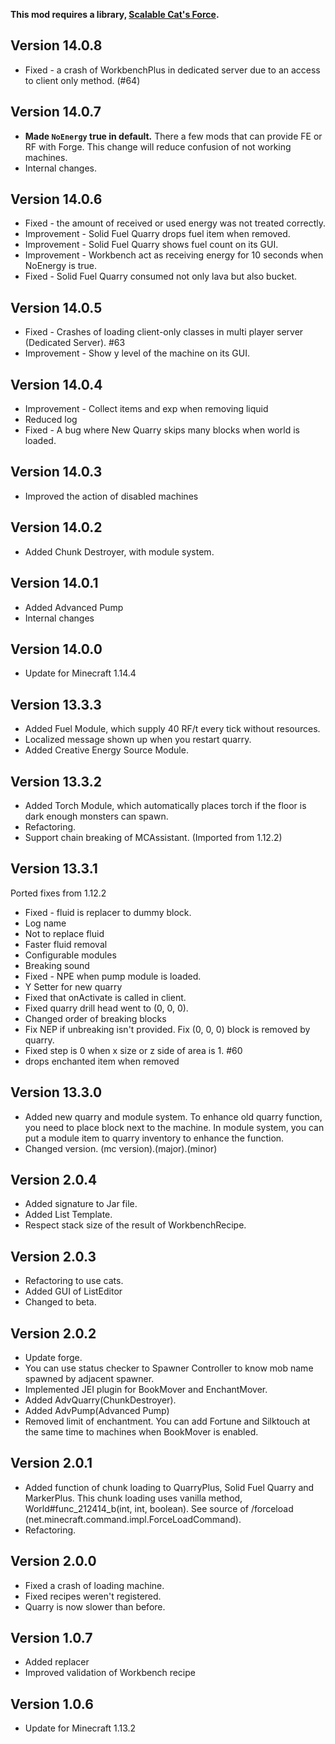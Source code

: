 **This mod requires a library, [Scalable Cat's Force](https://minecraft.curseforge.com/projects/scalable-cats-force).**

## Version 14.0.8
- Fixed - a crash of WorkbenchPlus in dedicated server due to an access to client only method. (#64)

## Version 14.0.7
- **Made `NoEnergy` true in default.** There a few mods that can provide FE or RF with Forge.
This change will reduce confusion of not working machines.
- Internal changes.

## Version 14.0.6
- Fixed - the amount of received or used energy was not treated correctly.
- Improvement - Solid Fuel Quarry drops fuel item when removed.
- Improvement - Solid Fuel Quarry shows fuel count on its GUI.
- Improvement - Workbench act as receiving energy for 10 seconds when NoEnergy is true.
- Fixed - Solid Fuel Quarry consumed not only lava but also bucket.

## Version 14.0.5
- Fixed - Crashes of loading client-only classes in multi player server (Dedicated Server). #63
- Improvement - Show y level of the machine on its GUI.

## Version 14.0.4
- Improvement - Collect items and exp when removing liquid
- Reduced log
- Fixed - A bug where New Quarry skips many blocks when world is loaded.

## Version 14.0.3
* Improved the action of disabled machines

## Version 14.0.2
* Added Chunk Destroyer, with module system.

## Version 14.0.1
* Added Advanced Pump
* Internal changes

## Version 14.0.0
* Update for Minecraft 1.14.4

## Version 13.3.3
* Added Fuel Module, which supply 40 RF/t every tick without resources.
* Localized message shown up when you restart quarry.
* Added Creative Energy Source Module.

## Version 13.3.2
* Added Torch Module, which automatically places torch if the floor is dark enough monsters can spawn.
* Refactoring.
* Support chain breaking of MCAssistant. (Imported from 1.12.2)

## Version 13.3.1
Ported fixes from 1.12.2
* Fixed - fluid is replacer to dummy block.
* Log name
* Not to replace fluid
* Faster fluid removal
* Configurable modules
* Breaking sound
* Fixed - NPE when pump module is loaded.
* Y Setter for new quarry
* Fixed that onActivate is called in client.
* Fixed quarry drill head went to (0, 0, 0).
* Changed order of breaking blocks
* Fix NEP if unbreaking isn't provided. Fix (0, 0, 0) block is removed by quarry.
* Fixed step is 0 when x size or z side of area is 1. #60
* drops enchanted item when removed

## Version 13.3.0
* Added new quarry and module system. To enhance old quarry function, you need to place block next to the machine.
In module system, you can put a module item to quarry inventory to enhance the function.
* Changed version. (mc version).(major).(minor)

## Version 2.0.4
* Added signature to Jar file.
* Added List Template.
* Respect stack size of the result of WorkbenchRecipe.

## Version 2.0.3
* Refactoring to use cats.
* Added GUI of ListEditor
* Changed to beta.

## Version 2.0.2
* Update forge.
* You can use status checker to Spawner Controller to know mob name spawned by adjacent spawner.
* Implemented JEI plugin for BookMover and EnchantMover.
* Added AdvQuarry(ChunkDestroyer).
* Added AdvPump(Advanced Pump)
* Removed limit of enchantment. You can add Fortune and Silktouch at the same time to machines when BookMover is enabled.

## Version 2.0.1
* Added function of chunk loading to QuarryPlus, Solid Fuel Quarry and MarkerPlus.
This chunk loading uses vanilla method, World#func_212414_b(int, int, boolean). See source of /forceload (net.minecraft.command.impl.ForceLoadCommand).
* Refactoring.

## Version 2.0.0
* Fixed a crash of loading machine.
* Fixed recipes weren't registered.
* Quarry is now slower than before.

## Version 1.0.7
* Added replacer
* Improved validation of Workbench recipe

## Version 1.0.6
* Update for Minecraft 1.13.2
